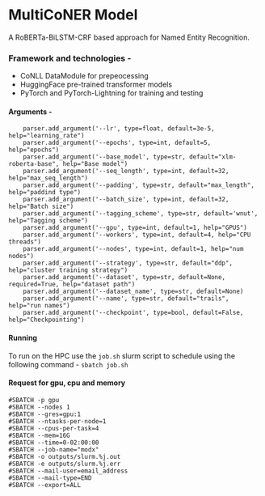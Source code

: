 # MultiCoNER Model
A RoBERTa-BiLSTM-CRF based approach for Named Entity Recognition.

### Framework and technologies -
* CoNLL DataModule for prepeocessing
* HuggingFace pre-trained transformer models
* PyTorch and PyTorch-Lightning for training and testing 

#### Arguments - 
```
    parser.add_argument('--lr', type=float, default=3e-5, help="learning_rate")
    parser.add_argument('--epochs', type=int, default=5, help="epochs")
    parser.add_argument('--base_model', type=str, default="xlm-roberta-base", help="Base model")
    parser.add_argument('--seq_length', type=int, default=32, help="max_seq_length")
    parser.add_argument('--padding', type=str, default="max_length", help="paddind type")
    parser.add_argument('--batch_size', type=int, default=32, help="Batch size")
    parser.add_argument('--tagging_scheme', type=str, default='wnut', help="Tagging scheme")
    parser.add_argument('--gpu', type=int, default=1, help="GPUS")
    parser.add_argument('--workers', type=int, default=4, help="CPU threads")
    parser.add_argument('--nodes', type=int, default=1, help="num nodes")
    parser.add_argument('--strategy', type=str, default="ddp", help="cluster training strategy")
    parser.add_argument('--dataset', type=str, default=None, required=True, help="dataset path")
    parser.add_argument('--dataset_name', type=str, default=None)
    parser.add_argument('--name', type=str, default="trails", help="run names")
    parser.add_argument('--checkpoint', type=bool, default=False, help="Checkpointing")
```

#### Running
To run on the HPC use the `job.sh` slurm script to schedule using the following command - `sbatch job.sh`


#### Request for gpu, cpu and memory

```
#SBATCH -p gpu
#SBATCH --nodes 1
#SBATCH --gres=gpu:1
#SBATCH --ntasks-per-node=1
#SBATCH --cpus-per-task=4
#SBATCH --mem=16G
#SBATCH --time=0-02:00:00
#SBATCH --job-name="modx"
#SBATCH -o outputs/slurm.%j.out
#SBATCH -e outputs/slurm.%j.err
#SBATCH --mail-user=email_address
#SBATCH --mail-type=END
#SBATCH --export=ALL
```

